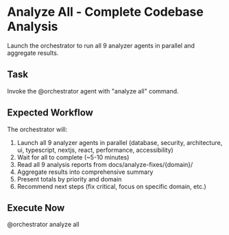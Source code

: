 # Analyze All - Complete Codebase Analysis

Launch the orchestrator to run all 9 analyzer agents in parallel and aggregate results.

## Task

Invoke the @orchestrator agent with "analyze all" command.

## Expected Workflow

The orchestrator will:
1. Launch all 9 analyzer agents in parallel (database, security, architecture, ui, typescript, nextjs, react, performance, accessibility)
2. Wait for all to complete (~5-10 minutes)
3. Read all 9 analysis reports from docs/analyze-fixes/{domain}/
4. Aggregate results into comprehensive summary
5. Present totals by priority and domain
6. Recommend next steps (fix critical, focus on specific domain, etc.)

## Execute Now

@orchestrator analyze all
